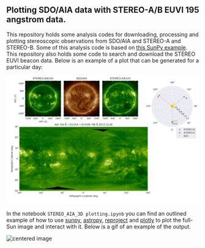## Plotting SDO/AIA data with STEREO-A/B EUVI 195 angstrom data.

This repository holds some analysis codes for downloading, processing and plotting stereoscopic observations from SDO/AIA and STEREO-A and STEREO-B.
Some of this analysis code is based on [this SunPy example](https://docs.sunpy.org/en/stable/generated/gallery/map_transformations/reprojection_aia_euvi_mosaic.html#sphx-glr-generated-gallery-map-transformations-reprojection-aia-euvi-mosaic-py). This repository also holds some code to search and download the STEREO EUVI beacon data. Below is an example of a plot that can be generated for a particular day:

<div>
    <img class="marginauto" src="mos_map_0725.png" alt="centered image"/>
</div>

In the notebook `STEREO_AIA_3D plotting.ipynb` you can find an outlined example of how to use [sunpy](https://sunpy.org/), [astropy](https://www.astropy.org/), [reproject](https://pypi.org/project/reproject/) and [plotly](https://plotly.com/python/) to plot the full-Sun image and interact with it. Below is a gif of an example of the output. 

<div>
<img class="marginauto" src="output.gif" alt="centered image"/>
</div>



